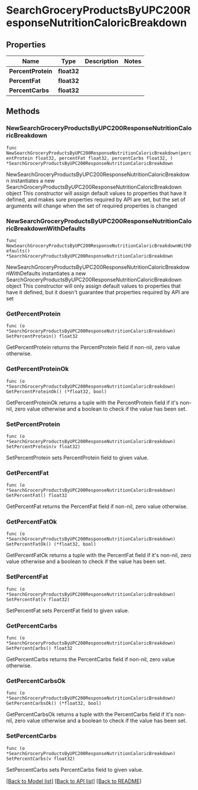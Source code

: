# SearchGroceryProductsByUPC200ResponseNutritionCaloricBreakdown

## Properties

Name | Type | Description | Notes
------------ | ------------- | ------------- | -------------
**PercentProtein** | **float32** |  | 
**PercentFat** | **float32** |  | 
**PercentCarbs** | **float32** |  | 

## Methods

### NewSearchGroceryProductsByUPC200ResponseNutritionCaloricBreakdown

`func NewSearchGroceryProductsByUPC200ResponseNutritionCaloricBreakdown(percentProtein float32, percentFat float32, percentCarbs float32, ) *SearchGroceryProductsByUPC200ResponseNutritionCaloricBreakdown`

NewSearchGroceryProductsByUPC200ResponseNutritionCaloricBreakdown instantiates a new SearchGroceryProductsByUPC200ResponseNutritionCaloricBreakdown object
This constructor will assign default values to properties that have it defined,
and makes sure properties required by API are set, but the set of arguments
will change when the set of required properties is changed

### NewSearchGroceryProductsByUPC200ResponseNutritionCaloricBreakdownWithDefaults

`func NewSearchGroceryProductsByUPC200ResponseNutritionCaloricBreakdownWithDefaults() *SearchGroceryProductsByUPC200ResponseNutritionCaloricBreakdown`

NewSearchGroceryProductsByUPC200ResponseNutritionCaloricBreakdownWithDefaults instantiates a new SearchGroceryProductsByUPC200ResponseNutritionCaloricBreakdown object
This constructor will only assign default values to properties that have it defined,
but it doesn't guarantee that properties required by API are set

### GetPercentProtein

`func (o *SearchGroceryProductsByUPC200ResponseNutritionCaloricBreakdown) GetPercentProtein() float32`

GetPercentProtein returns the PercentProtein field if non-nil, zero value otherwise.

### GetPercentProteinOk

`func (o *SearchGroceryProductsByUPC200ResponseNutritionCaloricBreakdown) GetPercentProteinOk() (*float32, bool)`

GetPercentProteinOk returns a tuple with the PercentProtein field if it's non-nil, zero value otherwise
and a boolean to check if the value has been set.

### SetPercentProtein

`func (o *SearchGroceryProductsByUPC200ResponseNutritionCaloricBreakdown) SetPercentProtein(v float32)`

SetPercentProtein sets PercentProtein field to given value.


### GetPercentFat

`func (o *SearchGroceryProductsByUPC200ResponseNutritionCaloricBreakdown) GetPercentFat() float32`

GetPercentFat returns the PercentFat field if non-nil, zero value otherwise.

### GetPercentFatOk

`func (o *SearchGroceryProductsByUPC200ResponseNutritionCaloricBreakdown) GetPercentFatOk() (*float32, bool)`

GetPercentFatOk returns a tuple with the PercentFat field if it's non-nil, zero value otherwise
and a boolean to check if the value has been set.

### SetPercentFat

`func (o *SearchGroceryProductsByUPC200ResponseNutritionCaloricBreakdown) SetPercentFat(v float32)`

SetPercentFat sets PercentFat field to given value.


### GetPercentCarbs

`func (o *SearchGroceryProductsByUPC200ResponseNutritionCaloricBreakdown) GetPercentCarbs() float32`

GetPercentCarbs returns the PercentCarbs field if non-nil, zero value otherwise.

### GetPercentCarbsOk

`func (o *SearchGroceryProductsByUPC200ResponseNutritionCaloricBreakdown) GetPercentCarbsOk() (*float32, bool)`

GetPercentCarbsOk returns a tuple with the PercentCarbs field if it's non-nil, zero value otherwise
and a boolean to check if the value has been set.

### SetPercentCarbs

`func (o *SearchGroceryProductsByUPC200ResponseNutritionCaloricBreakdown) SetPercentCarbs(v float32)`

SetPercentCarbs sets PercentCarbs field to given value.



[[Back to Model list]](../README.md#documentation-for-models) [[Back to API list]](../README.md#documentation-for-api-endpoints) [[Back to README]](../README.md)


